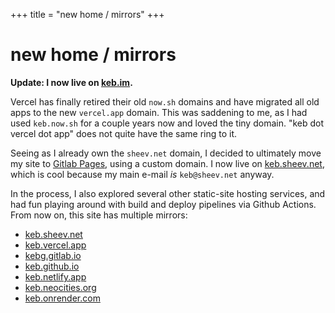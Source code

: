 +++
title = "new home / mirrors"
+++

# new home / mirrors

**Update: I now live on [keb.im](https://keb.im).**

Vercel has finally retired their old `now.sh` domains and have migrated all old apps to the new `vercel.app` domain. This was saddening to me, as I had used `keb.now.sh` for a couple years now and loved the tiny domain. "keb dot vercel dot app" does not quite have the same ring to it.

Seeing as I already own the `sheev.net` domain, I decided to ultimately move my site to [Gitlab Pages](https://docs.gitlab.com/ee/user/project/pages/), using a custom domain. I now live on [keb.sheev.net](https://keb.sheev.net), which is cool because my main e-mail *is* `keb@sheev.net` anyway.

In the process, I also explored several other static-site hosting services, and had fun playing around with build and deploy pipelines via Github Actions. From now on, this site has multiple mirrors:

* [keb.sheev.net](https://keb.sheev.net)
* [keb.vercel.app](https://keb.vercel.app)
* [kebg.gitlab.io](https://kebg.gitlab.io)
* [keb.github.io](https://keb.github.io)
* [keb.netlify.app](https://keb.netlify.app)
* [keb.neocities.org](https://keb.neocities.org/)
* [keb.onrender.com](https://keb.onrender.com)
